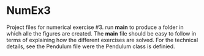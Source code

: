 # NumEx3
Project files for numerical exercise #3.
run __main__ to produce a folder in which alle the figures are created. The __main__ file should be easy to follow in terms of explaining how the different exercises are solved. For the technical details, see the Pendulum file were the Pendulum class is definied.
